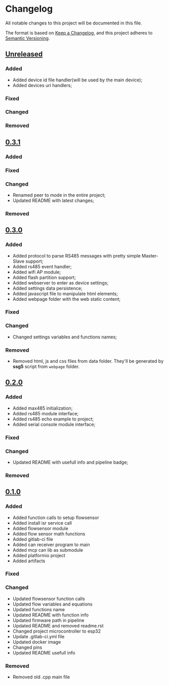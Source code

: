 # Changelog

All notable changes to this project will be documented in this file.

The format is based on [Keep a Changelog](https://keepachangelog.com/en/1.0.0/),
and this project adheres to [Semantic Versioning](https://semver.org/spec/v2.0.0.html).

## [Unreleased]

### Added

* Added device id file handler(will be used by the main device);
* Added devices uri handlers;

### Fixed

### Changed

### Removed

## [0.3.1]

### Added

### Fixed

### Changed

* Renamed peer to mode in the entire project;
* Updated README with latest changes;

### Removed

## [0.3.0]

### Added 

* Added protocol to parse RS485 messages with pretty simple Master-Slave support;
* Added rs485 event handler;
* Added wifi AP module;
* Added flash partition support;
* Added webserver to enter as device settings;
* Added settings data persistence;
* Added javascript file to manipulate html elements;
* Added webpage folder with the web static content;

### Fixed

### Changed

* Changed settings variables and functions names;

### Removed

* Removed html, js and css files from data folder. They'll be generated by **ssg5** script from `webpage` folder.

## [0.2.0]

### Added 

* Added max485 initialization;
* Added rs485 module interface;
* Added rs485 echo example to project;
* Added serial console module interface;

### Fixed

### Changed

* Updated README with usefull info and pipeline badge;

### Removed

## [0.1.0]

### Added 

* Added function calls to setup flowsensor
* Added install isr service call
* Added flowsensor module
* Added flow sensor math functions
* Added gitlab-ci file
* Added can receiver program to main
* Added mcp can lib as submodule
* Added platformio project
* Added artifacts

### Fixed

### Changed

* Updated flowsensor function calls
* Updated flow variables and equations
* Updated functions name
* Updated README with function info
* Updated firmware path in pipeline
* Updated README and removed readme.rst
* Changed project microcontroller to esp32
* Update .gitlab-ci.yml file
* Updated docker image
* Changed pins
* Updated README usefull info

### Removed

* Removed old .cpp main file

[unreleased]: https://gitlab.com/projeto-leitor-hidrometro/slave-firmware/-/compare/0.3.1...main
[0.3.1]: https://gitlab.com/projeto-leitor-hidrometro/slave-firmware/-/compare/0.3.0...0.3.1
[0.3.0]: https://gitlab.com/projeto-leitor-hidrometro/slave-firmware/-/compare/0.2.0...0.3.0
[0.2.0]: https://gitlab.com/projeto-leitor-hidrometro/slave-firmware/-/compare/0.1.0...0.2.0
[0.1.0]: https://gitlab.com/projeto-leitor-hidrometro/slave-firmware/-/tags/0.1.0

